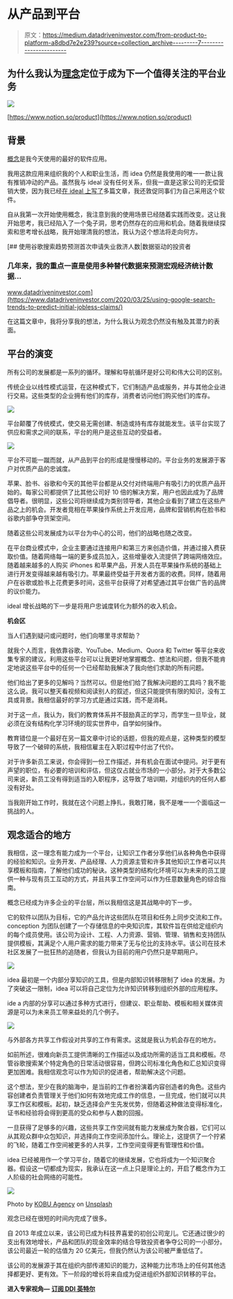 # 从产品到平台

> 原文：<https://medium.datadriveninvestor.com/from-product-to-platform-a8dbd7e2e239?source=collection_archive---------7----------------------->

## 为什么我认为[理念](https://medium.com/u/efd97a1c507b?source=post_page-----a8dbd7e2e239--------------------------------)定位于成为下一个值得关注的平台业务

![](img/1be1867a5a35e5fca08237b36e5117c8.png)

[https://www.notion.so/product](https://www.notion.so/product)

## 背景

[概念](https://www.notion.so/product)是我今天使用的最好的软件应用。

我用这款应用来组织我的个人和职业生活，而 idea 仍然是我使用的唯一一款让我有推销冲动的产品。虽然我与 ideal 没有任何关系，但我一直是这家公司的无偿营销大使，因为我已经[在 ideal 上写了](https://medium.com/datadriveninvestor/why-the-notion-deal-matters-6daeabe27c5f)多篇文章，我还敦促同事们为自己采用这个软件。

自从我第一次开始使用概念，我注意到我的使用场景已经随着实践而改变。这让我开始思考，我已经陷入了一个兔子洞，思考仍然存在的应用和机会。随着我继续探索和思考增长战略，我开始理清我的想法，我认为这个想法将走向何方。

[](https://www.datadriveninvestor.com/2020/03/25/using-google-search-trends-to-predict-initial-jobless-claims/) [## 使用谷歌搜索趋势预测首次申请失业救济人数|数据驱动的投资者

### 几年来，我的重点一直是使用多种替代数据来预测宏观经济统计数据…

www.datadriveninvestor.com](https://www.datadriveninvestor.com/2020/03/25/using-google-search-trends-to-predict-initial-jobless-claims/) 

在这篇文章中，我将分享我的想法，为什么我认为观念仍然没有触及其潜力的表面。

## 平台的演变

所有公司的发展都是一系列的循环。理解和导航循环是好公司和伟大公司的区别。

传统企业以线性模式运营，在这种模式下，它们制造产品或服务，并与其他企业进行交易。这些类型的企业拥有他们的库存，消费者访问他们购买他们的库存。

![](img/bc21e554c348be854a775a411b664171.png)

平台颠覆了传统模式，使交易无需创建、制造或持有库存就能发生。该平台实现了供应和需求之间的联系，平台的用户是这些互动的受益者。

![](img/707a987b234e7530d7c6a755f03a04dc.png)

平台不可能一蹴而就，从产品到平台的形成是慢慢移动的。平台业务的发展源于客户对优质产品的忠诚度。

苹果、脸书、谷歌和今天的其他平台都是从交付对终端用户有吸引力的优质产品开始的。每家公司都提供了比其他公司好 10 倍的解决方案，用户也因此成为了品牌倡导者。很明显，这些公司将继续成为类别领导者，其他企业看到了建立在这些产品之上的机会。开发者竞相在苹果操作系统上开发应用，品牌和营销机构在脸书和谷歌内部争夺货架空间。

随着这些公司发展成为以平台为中心的公司，他们的战略也随之改变。

在平台商业模式中，企业主要通过连接用户和第三方来创造价值，并通过接入费获取价值。随着网络每一端的更多成员加入，这些增量收入流提供了跨端网络效应。随着越来越多的人购买 iPhones 和苹果产品，开发人员在苹果操作系统的基础上进行开发变得越来越有吸引力。苹果最终受益于开发者方面的收费。同样，随着用户在谷歌或脸书上花费更多时间，这些平台获得了对希望通过其平台做广告的品牌的议价能力。

ideal 增长战略的下一步是将用户忠诚度转化为额外的收入机会。

**机会区**

当人们遇到疑问或问题时，他们向哪里寻求帮助？

就我个人而言，我依靠谷歌、YouTube、Medium、Quora 和 Twitter 等平台来收集专家的建议。利用这些平台可以让我更好地掌握概念、想法和问题，但我不能肯定地说这些平台中的任何一个已经帮助我解决了我向他们求助的所有问题。

他们给出了更多的见解吗？当然可以。但是他们给了我解决问题的工具吗？我不能这么说。我可以整天看视频和阅读别人的叙述，但这只能提供有限的知识，没有工具或背景。我相信最好的学习方式是通过实践，而不是消耗。

对于这一点，我认为，我们的教育体系并不鼓励真正的学习，而学生一旦毕业，就必须在没有结构化学习环境的现实世界中，自学如何操作。

教育错位是一个最好在另一篇文章中讨论的话题，但我的观点是，这种类型的模型导致了一个破碎的系统，我相信雇主在入职过程中付出了代价。

对于许多新员工来说，你会得到一份工作描述，并有机会在面试中提问。对于更有声望的职位，有必要的培训和评估，但这仅占就业市场的一小部分。对于大多数公司来说，新员工没有得到适当的入职程序，这导致了培训期，对组织内的任何人都没有好处。

当我刚开始工作时，我就在这个问题上挣扎，我敢打赌，我不是唯一一个面临这一挑战的人。

## 观念适合的地方

我相信，这一理念有能力成为一个平台，让知识工作者分享他们从各种角色中获得的经验和知识。业务开发、产品经理、人力资源主管和许多其他知识工作者可以共享模板和指南，了解他们成功的秘诀。这种类型的结构化环境可以为未来的员工提供一种与现有员工互动的方式，并且共享工作空间可以作为任意数量角色的综合指南。

概念已经成为许多企业的平台层，所以我相信这是其战略中的下一步。

它的软件以团队为目标，它的产品允许这些团队在项目和任务上同步交流和工作。conception 为团队创建了一个存储信息的中央知识库，其软件旨在供给定组织内的每个成员使用。该公司为设计、工程、人力资源、营销、管理、销售和支持团队提供模板，其满足个人用户需求的能力带来了无与伦比的支持水平。该公司在技术社区发展了一批狂热的追随者，但我认为目前的用户仍然只是早期用户。

![](img/284f7f981f84d1ea98caf3810b8153c5.png)

idea 最初是一个内部分享知识的工具，但是内部知识转移限制了 idea 的发展。为了突破这一限制，idea 可以将自己定位为允许知识转移到组织外部的应用程序。

ide a 内部的分享可以通过多种方式进行，但建议、职业帮助、模板和相关媒体资源是可以为未来员工带来益处的几个例子。

![](img/f9a31843ef3ffe0faa07709a994818bb.png)

与外部各方共享工作假设对共享的工作有需求。这就是我认为机会存在的地方。

如前所述，很难向新员工提供清晰的工作描述以及成功所需的适当工具和模板。尽管谷歌搜索某个特定角色的日常活动很容易，但跨公司标准化角色和汇总知识变得更加困难。我相信观念可以作为知识的促进者，帮助解决这个问题。

这个想法，至少在我的脑海中，是当前的工作者扮演着内容创造者的角色。这些内容创建者负责管理关于他们如何有效地完成工作的信息，一旦完成，他们就可以共享工作区和模板。起初，缺乏选择会产生先发优势，但随着这种做法变得标准化，证书和经验将会得到更高的受众和参与人数的回报。

一旦获得了足够多的兴趣，这些共享工作空间就有能力发展成为聚合器，它们可以从其观众群中众包知识，并选择向工作空间添加什么。理论上，这提供了一个拧紧的飞轮，随着工作空间被更多的人共享，工作空间变得更有管理性和价值。

idea 已经被用作一个学习平台，随着它的继续发展，它也将成为一个知识聚合器。假设这一切都成为现实，我承认在这一点上只是理论上的，开启了概念作为工人阶级的社会网络的可能性。

![](img/f095da191bc629ab92494c953d439183.png)

Photo by [KOBU Agency](https://unsplash.com/@kobuagency?utm_source=medium&utm_medium=referral) on [Unsplash](https://unsplash.com?utm_source=medium&utm_medium=referral)

观念已经在很短的时间内完成了很多。

自 2013 年成立以来，该公司已成为科技界喜爱的初创公司宠儿。它还通过很少的支出有效地增长，产品和团队的现金效率的结合导致投资者争夺公司的一小部分。该公司最近一轮的估值为 20 亿美元，但我仍然认为该公司被严重低估了。

该公司的发展源于其在组织内部传递知识的能力，这种能力比市场上的任何其他选择都更好、更有效。下一阶段的增长将来自成为促进组织外部知识转移的平台。

**进入专家视角—** [**订阅 DDI 英特尔**](https://datadriveninvestor.com/ddi-intel)